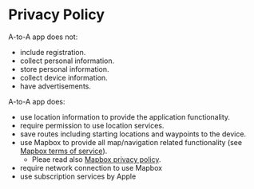 # Privacy Policy

A-to-A app does not:

- include registration.
- collect personal information.
- store personal information.
- collect device information.
- have advertisements.

A-to-A app does:

- use location information to provide the application functionality.
- require permission to use location services.
- save routes including starting locations and waypoints to the device.
- use Mapbox to provide all map/navigation related functionality (see [Mapbox terms of service](https://www.mapbox.com/tos/)).
  - Pleae read also [Mapbox privacy policy](https://www.mapbox.com/privacy/).
- require network connection to use Mapbox
- use subscription services by Apple

